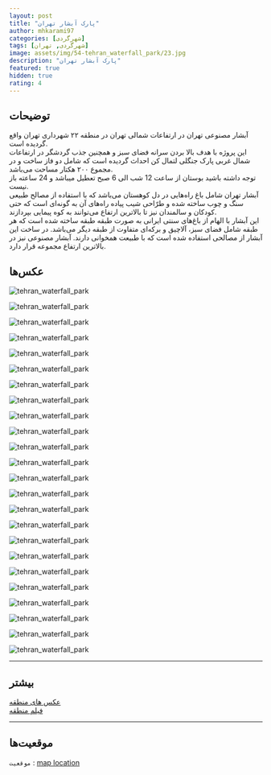 ```yaml
---
layout: post
title: "پارک آبشار تهران"
author: mhkarami97
categories: [شهر‌گردی]
tags: [شهر‌گردی, تهران]
image: assets/img/54-tehran_waterfall_park/23.jpg
description: "پارک آبشار تهران"
featured: true
hidden: true
rating: 4
---
```


## توضیحات
آبشار مصنوعی تهران در ارتفاعات شمالی تهران در منطقه ۲۲ شهرداری تهران واقع گردیده است.  
این پروژه با هدف بالا بردن سرانه فضای سبز و همچنین جذب گردشگر در ارتفاعات شمال غربی پارک جنگلی لتمال کن احداث گردیده است که شامل دو فاز ساخت و در مجموع ۲۰۰ هکتار مساحت می‌باشد.  
توجه داشته باشید بوستان از ساعت 12 شب الی 6 صبح تعطیل میباشد و 24 ساعته باز نیست.  
آبشار تهران شامل باغ راه‌هایی در دل کوهستان می‌باشد که با استفاده از مصالح طبیعی سنگ و چوب ساخته شده و طرّاحی شیب پیاده راه‌های آن به گونه‌ای است که حتی کودکان و سالمندان نیز تا بالاترین ارتفاع می‌توانند به کوه پیمایی بپردازند.  
این آبشار با الهام از باغ‌های سنتی ایرانی به صورت طبقه طبقه ساخته شده است که هر طبقه شامل فضای سبز، آلاچیق و برکه‌ای متفاوت از طبقه دیگر می‌باشد. در ساخت این آبشار از مصالحی استفاده شده است که با طبیعت همخوانی دارند. آبشار مصنوعی نیز در بالاترین ارتفاع مجموعه قرار دارد.  

## عکس‌ها

![tehran_waterfall_park](/assets/img/54-tehran_waterfall_park/01.jpg)  

![tehran_waterfall_park](/assets/img/54-tehran_waterfall_park/02.jpg)  

![tehran_waterfall_park](/assets/img/54-tehran_waterfall_park/03.jpg)  

![tehran_waterfall_park](/assets/img/54-tehran_waterfall_park/04.jpg)  

![tehran_waterfall_park](/assets/img/54-tehran_waterfall_park/05.jpg)  

![tehran_waterfall_park](/assets/img/54-tehran_waterfall_park/06.jpg)  

![tehran_waterfall_park](/assets/img/54-tehran_waterfall_park/07.jpg)  

![tehran_waterfall_park](/assets/img/54-tehran_waterfall_park/08.jpg)  

![tehran_waterfall_park](/assets/img/54-tehran_waterfall_park/09.jpg)  

![tehran_waterfall_park](/assets/img/54-tehran_waterfall_park/10.jpg)  

![tehran_waterfall_park](/assets/img/54-tehran_waterfall_park/11.jpg)  

![tehran_waterfall_park](/assets/img/54-tehran_waterfall_park/12.jpg)  

![tehran_waterfall_park](/assets/img/54-tehran_waterfall_park/13.jpg)  

![tehran_waterfall_park](/assets/img/54-tehran_waterfall_park/14.jpg)  

![tehran_waterfall_park](/assets/img/54-tehran_waterfall_park/15.jpg)  

![tehran_waterfall_park](/assets/img/54-tehran_waterfall_park/16.jpg)  

![tehran_waterfall_park](/assets/img/54-tehran_waterfall_park/17.jpg)  

![tehran_waterfall_park](/assets/img/54-tehran_waterfall_park/18.jpg)  

![tehran_waterfall_park](/assets/img/54-tehran_waterfall_park/19.jpg)  

![tehran_waterfall_park](/assets/img/54-tehran_waterfall_park/20.jpg)  

![tehran_waterfall_park](/assets/img/54-tehran_waterfall_park/21.jpg)  

![tehran_waterfall_park](/assets/img/54-tehran_waterfall_park/22.jpg)  

![tehran_waterfall_park](/assets/img/54-tehran_waterfall_park/23.jpg)  

![tehran_waterfall_park](/assets/img/54-tehran_waterfall_park/24.jpg)  

---

## بیشتر
[عکس های منطقه](https://www.instagram.com/p/CeFneNgDb7d/)  
[فیلم منطقه]()  

---

## موقعیت‌ها
`موقعیت` : [map location](https://www.google.com/maps/place/Tehran+Waterfall+Park/@35.7671289,51.2173798,15z/data=!4m2!3m1!1s0x0:0xe6c50158b67bc8d9?sa=X&ved=2ahUKEwi-gKezs4H4AhWehP0HHffzBkEQ_BJ6BQioARAF)  